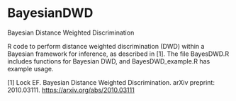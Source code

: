 # BayesianDWD
Bayesian Distance Weighted Discrimination

R code to perform distance weighted discrimination (DWD) within a Bayesian framework for inference, as described in [1].  The file BayesDWD.R includes functions for Bayesian DWD, and BayesDWD_example.R has example usage.  

[1] Lock EF. Bayesian Distance Weighted Discrimination.  arXiv preprint: 2010.03111. https://arxiv.org/abs/2010.03111
